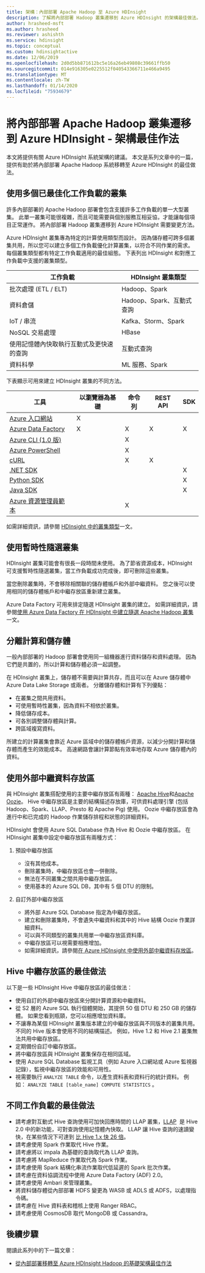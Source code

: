 ```yaml
---
title: 架構：內部部署 Apache Hadoop 至 Azure HDInsight
description: 了解將內部部署 Hadoop 叢集遷移到 Azure HDInsight 的架構最佳做法。
author: hrasheed-msft
ms.author: hrasheed
ms.reviewer: ashishth
ms.service: hdinsight
ms.topic: conceptual
ms.custom: hdinsightactive
ms.date: 12/06/2019
ms.openlocfilehash: 2d0d5bb871612bc5e16a26eb49808c39661ffb50
ms.sourcegitcommit: 014e916305e0225512f040543366711e466a9495
ms.translationtype: MT
ms.contentlocale: zh-TW
ms.lasthandoff: 01/14/2020
ms.locfileid: "75934679"
---
```

# <a name="migrate-on-premises-apache-hadoop-clusters-to-azure-hdinsight---architecture-best-practices"></a>將內部部署 Apache Hadoop 叢集遷移到 Azure HDInsight - 架構最佳作法

本文將提供有關 Azure HDInsight 系統架構的建議。 本文是系列文章中的一篇，提供有助於將內部部署 Apache Hadoop 系統移轉至 Azure HDInsight 的最佳做法。

## <a name="use-multiple-workload-optimized-clusters"></a>使用多個已最佳化工作負載的叢集

許多內部部署的 Apache Hadoop 部署會包含支援許多工作負載的單一大型叢集。 此單一叢集可能很複雜，而且可能需要與個別服務互相妥協，才能讓每個項目正常運作。 將內部部署 Hadoop 叢集遷移到 Azure HDInsight 需要變更方法。

Azure HDInsight 叢集專為特定的計算使用類型而設計。 因為儲存體可跨多個叢集共用，所以您可以建立多個工作負載優化計算叢集，以符合不同作業的需求。 每個叢集類型都有特定工作負載適用的最佳組態。 下表列出 HDInsight 和對應工作負載中支援的叢集類型。

|工作負載|HDInsight 叢集類型|
|---|---|
|批次處理 (ETL / ELT)|Hadoop、Spark|
|資料倉儲|Hadoop、Spark、互動式查詢|
|IoT / 串流|Kafka、Storm、Spark|
|NoSQL 交易處理|HBase|
|使用記憶體內快取執行互動式及更快速的查詢|互動式查詢|
|資料科學|ML 服務、Spark|

下表顯示可用來建立 HDInsight 叢集的不同方法。

|工具|以瀏覽器為基礎|命令列|REST API|SDK|
|---|---|---|---|---|
|[Azure 入口網站](../hdinsight-hadoop-create-linux-clusters-portal.md)|X||||
|[Azure Data Factory](../hdinsight-hadoop-create-linux-clusters-adf.md)|X|X|X|X|
|[Azure CLI (1.0 版)](../hdinsight-hadoop-create-linux-clusters-azure-cli.md)||X|||
|[Azure PowerShell](../hdinsight-hadoop-create-linux-clusters-azure-powershell.md)||X|||
|[cURL](../hdinsight-hadoop-create-linux-clusters-curl-rest.md)||X|X||
|[.NET SDK](https://docs.microsoft.com/dotnet/api/overview/azure/hdinsight?view=azure-dotnet)||||X|
|[Python SDK](https://docs.microsoft.com/python/api/overview/azure/hdinsight?view=azure-python)||||X|
|[Java SDK](https://docs.microsoft.com/java/api/overview/azure/hdinsight?view=azure-java-stable)||||X|
|[Azure 資源管理員範本](../hdinsight-hadoop-create-linux-clusters-arm-templates.md)||X|||

如需詳細資訊，請參閱 [HDInsight 中的叢集類型](../hadoop/apache-hadoop-introduction.md)一文。

## <a name="use-transient-on-demand-clusters"></a>使用暫時性隨選叢集

HDInsight 叢集可能會有很長一段時間未使用。 為了節省資源成本，HDInsight 可支援暫時性隨選叢集，當工作負載成功完成後，即可刪除這些叢集。

當您刪除叢集時，不會移除相關聯的儲存體帳戶和外部中繼資料。 您之後可以使用相同的儲存體帳戶和中繼存放區重新建立叢集。

Azure Data Factory 可用來排定隨選 HDInsight 叢集的建立。 如需詳細資訊，請參閱[使用 Azure Data Factory 在 HDInsight 中建立隨選 Apache Hadoop 叢集](../hdinsight-hadoop-create-linux-clusters-adf.md)一文。

## <a name="decouple-storage-from-compute"></a>分離計算和儲存體

一般內部部署的 Hadoop 部署會使用同一組機器進行資料儲存和資料處理。 因為它們是共置的，所以計算和儲存體必須一起調整。

在 HDInsight 叢集上，儲存體不需要與計算共存，而且可以在 Azure 儲存體中 Azure Data Lake Storage 或兩者。 分離儲存體和計算有下列優點：

- 在叢集之間共用資料。
- 可使用暫時性叢集，因為資料不相依於叢集。
- 降低儲存成本。
- 可各別調整儲存體與計算。
- 跨區域複寫資料。

所建立的計算叢集會靠近 Azure 區域中的儲存體帳戶資源，以減少分開計算和儲存體而產生的效能成本。 高速網路會讓計算節點有效率地存取 Azure 儲存體內的資料。

## <a name="use-external-metadata-stores"></a>使用外部中繼資料存放區

與 HDInsight 叢集搭配使用的主要中繼存放區有兩種： [Apache Hive](https://hive.apache.org/)和[Apache Oozie](https://oozie.apache.org/)。 Hive 中繼存放區是主要的結構描述存放庫，可供資料處理引擎 (包括 Hadoop、Spark、LLAP、Presto 和 Apache Pig) 使用。 Oozie 中繼存放區會為進行中和已完成的 Hadoop 作業儲存排程和狀態的詳細資料。

HDInsight 會使用 Azure SQL Database 作為 Hive 和 Oozie 中繼存放區。 在 HDInsight 叢集中設定中繼存放區有兩種方式：

1. 預設中繼存放區

    - 沒有其他成本。
    - 刪除叢集時，中繼存放區也會一併刪除。
    - 無法在不同叢集之間共用中繼存放區。
    - 使用基本的 Azure SQL DB，其中有 5 個 DTU 的限制。

1. 自訂外部中繼存放區

    - 將外部 Azure SQL Database 指定為中繼存放區。
    - 建立和刪除叢集時，不會遺失中繼資料和其中的 Hive 結構 Oozie 作業詳細資料。
    - 可以與不同類型的叢集共用單一中繼存放區資料庫。
    - 中繼存放區可以視需要相應增加。
    - 如需詳細資訊，請參閱[在 Azure HDInsight 中使用外部中繼資料存放區](../hdinsight-use-external-metadata-stores.md)。

## <a name="best-practices-for-hive-metastore"></a>Hive 中繼存放區的最佳做法

以下是一些 HDInsight Hive 中繼存放區的最佳做法：

- 使用自訂的外部中繼存放區來分開計算資源和中繼資料。
- 從 S2 層的 Azure SQL 執行個體開始，其提供 50 個 DTU 和 250 GB 的儲存體。 如果您看到瓶頸，您可以相應增加資料庫。
- 不讓專為某個 HDInsight 叢集版本建立的中繼存放區與不同版本的叢集共用。 不同的 Hive 版本會使用不同的結構描述。 例如，Hive 1.2 和 Hive 2.1 叢集無法共用中繼存放區。
- 定期備份自訂中繼存放區。
- 將中繼存放區與 HDInsight 叢集保存在相同區域。
- 使用 Azure SQL Database 監視工具（例如 Azure 入口網站或 Azure 監視器記錄），監視中繼存放區的效能和可用性。
- 視需要執行 `ANALYZE TABLE` 命令，以產生資料表和資料行的統計資料。 例如： `ANALYZE TABLE [table_name] COMPUTE STATISTICS` 。

## <a name="best-practices-for-different-workloads"></a>不同工作負載的最佳做法

- 請考慮對互動式 Hive 查詢使用可加快回應時間的 LLAP 叢集，[LLAP](https://cwiki.apache.org/confluence/display/Hive/LLAP)  是 Hive 2.0 中的新功能，可對查詢使用記憶體內快取。 LLAP 讓 Hive 查詢的速讀變快，在某些情況下可達到 [比 Hive 1.x 快 26 倍](https://hortonworks.com/blog/announcing-apache-hive-2-1-25x-faster-queries-much/)。
- 請考慮使用 Spark 作業取代 Hive 作業。
- 請考慮將以 impala 為基礎的查詢取代為 LLAP 查詢。
- 請考慮將 MapReduce 作業取代為 Spark 作業。
- 請考慮使用 Spark 結構化串流作業取代低延遲的 Spark 批次作業。
- 請考慮在資料協調流程中使用 Azure Data Factory (ADF) 2.0。
- 請考慮使用 Ambari 來管理叢集。
- 將資料儲存體從內部部署 HDFS 變更為 WASB 或 ADLS 或 ADFS，以處理指令碼。
- 請考慮在 Hive 資料表和稽核上使用 Ranger RBAC。
- 請考慮使用 CosmosDB 取代 MongoDB 或 Cassandra。

## <a name="next-steps"></a>後續步驟

閱讀此系列中的下一篇文章：

- [從內部部署移轉至 Azure HDInsight Hadoop 的基礎架構最佳作法](apache-hadoop-on-premises-migration-best-practices-infrastructure.md)
